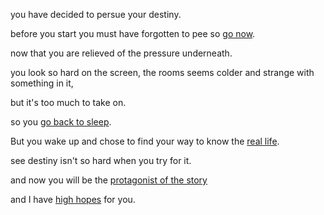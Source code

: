 you have decided to persue your destiny.

before you start you must have forgotten to pee so [go now](../eating-walls/find-a-toilet/find-a-toilet.md).

now that you are relieved of the pressure underneath.

you look so hard on the screen, the rooms seems colder and strange with something in it,

but it's too much to take on.

so you [go back to sleep](../sleep/marshmallow.md).

But you wake up and chose to find your way to know the [real life](../real-life/real-life.md).

see destiny isn't so hard when you try for it.

and now you will be the [protagonist of the story](../marshmallow.md)

and I have [high hopes](../hope/hope.md) for you.
